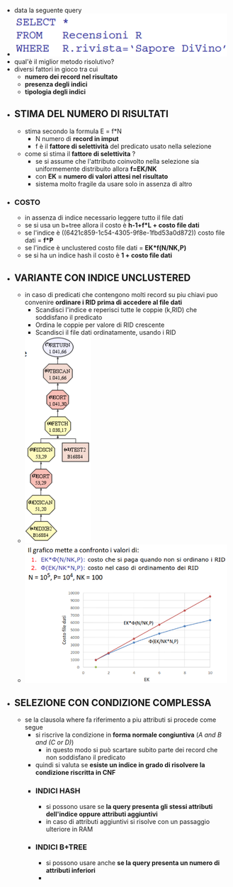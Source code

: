 - data la seguente query
- ![image.png](../assets/image_1681382045513_0.png)
- qual'è il miglior metodo risolutivo?
- diversi fattori in gioco tra cui
	- **numero dei record nel risultato**
	- **presenza degli indici**
	- **tipologia degli indici**
- ## STIMA DEL NUMERO DI RISULTATI
	- stima secondo la formula E = f*N
		- N numero di **record in imput**
		- f è il **fattore di selettività** del predicato usato nella selezione
	- come si stima il **fattore di selettivita** ?
		- se si assume che l'attributo coinvolto nella selezione sia uniformemente distribuito allora **f=EK/NK**
		- con **EK = numero di valori attesi nel risultato**
		- sistema molto fragile da usare solo in assenza di altro
- ### COSTO
	- in assenza di indice necessario leggere tutto il file dati
	- se si usa un b+tree  allora il costo è **h-1+f*L + costo file dati**
	- se l'indice è ((6421c859-1c54-4305-9f8e-1fbd53a0d872)) costo file dati = **f*P**
	- se l'indice è unclustered costo file dati = **EK*f(N/NK,P)**
	- se si ha un indice hash il costo è **1 + costo file dati**
- ## VARIANTE CON INDICE UNCLUSTERED
	- in caso di predicati che contengono molti record su piu chiavi puo convenire **ordinare i RID prima di accedere al file dati**
		- Scandisci l'indice e reperisci tutte le coppie (k,RID) che soddisfano il predicato
		- Ordina le coppie per valore di RID crescente
		- Scandisci il file dati ordinatamente, usando i RID
	- ![image.png](../assets/image_1681383192151_0.png)
	- ![image.png](../assets/image_1681383289102_0.png)
- ## SELEZIONE CON CONDIZIONE COMPLESSA
	- se la clausola where fa riferimento a piu attributi si procede come segue
		- si riscrive la condizione in **forma normale congiuntiva** (*A and B and (C or D)*)
			- in questo modo si può scartare subito parte dei record che non soddisfano il predicato
		- quindi si valuta se **esiste un indice in grado di risolvere la condizione riscritta in CNF**
		- ### INDICI HASH
			- si possono usare se **la query presenta gli stessi attributi dell'indice oppure attributi aggiuntivi**
			- in caso di attributi aggiuntivi si risolve con un passaggio ulteriore in RAM
		- ### INDICI B+TREE
			- si possono usare anche **se la query presenta un numero di attributi inferiori**
			-